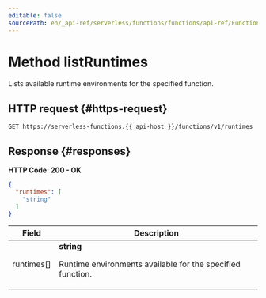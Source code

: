 ```yaml
---
editable: false
sourcePath: en/_api-ref/serverless/functions/functions/api-ref/Function/listRuntimes.md
---
```


# Method listRuntimes
Lists available runtime environments for the specified function.
 

 
## HTTP request {#https-request}
```
GET https://serverless-functions.{{ api-host }}/functions/v1/runtimes
```
 
## Response {#responses}
**HTTP Code: 200 - OK**

```json 
{
  "runtimes": [
    "string"
  ]
}
```

 
Field | Description
--- | ---
runtimes[] | **string**<br><p>Runtime environments available for the specified function.</p> 